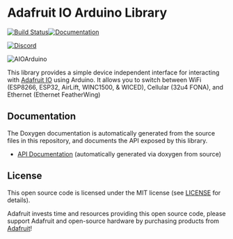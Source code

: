 # Adafruit IO Arduino Library

[![Build Status](https://github.com/adafruit/Adafruit_IO_Arduino/workflows/Arduino%20Library%20CI/badge.svg)](https://github.com/adafruit/Adafruit_IO_Arduino/actions)[![Documentation](https://github.com/adafruit/ci-arduino/blob/master/assets/doxygen_badge.svg)](http://adafruit.github.io/Adafruit_IO_Arduino/html/index.html)

[![Discord](https://img.shields.io/discord/327254708534116352.svg)](https://discord.gg/nBQh6qu)

![AIOArduino](https://cdn-learn.adafruit.com/assets/assets/000/057/496/original/adafruit_io_AIOA.png?1531335660)

This library provides a simple device independent interface for interacting with [Adafruit IO](https://io.adafruit.com) using Arduino. It allows you to switch between WiFi (ESP8266, ESP32, AirLift, WINC1500, & WICED), Cellular (32u4 FONA), and Ethernet (Ethernet FeatherWing)

## Documentation

The Doxygen documentation is automatically generated from the source files
in this repository, and documents the API exposed by this library.

- [API Documentation](https://adafruit.github.io/Adafruit_IO_Arduino/) (automatically generated via doxygen from source)

## License

This open source code is licensed under the MIT license (see [LICENSE](LICENSE)
for details).

Adafruit invests time and resources providing this open source code, please
support Adafruit and open-source hardware by purchasing products from
[Adafruit](https://www.adafruit.com)!